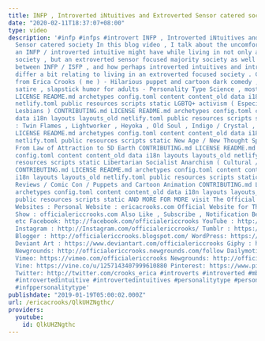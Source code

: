```yaml
---
title: INFP , Introverted iNtuitives and Extroverted Sensor catered society
date: "2020-02-11T18:37:07+08:00"
type: video
description: '#infp #infps #introvert INFP , Introverted iNtuitives and Extroverted
  Sensor catered society In this blog video , I talk about the uncomfortable feelings
  an INFP / introverted intuitive might have while living in not only a sensor catered
  society , but an extroverted sensor focused majority society as well possible differences
  between INFP / ISFP , and how perhaps introverted intuitives and introverted sensors
  differ a bit relating to living in an extroverted focused society . Check out more
  from Erica Crooks ( me ) - Hilarious puppet and cartoon dark comedy , parodies ,
  satire , slapstick humor for adults - Personality Type Science , mostly INFP CONTRIBUTING.md
  LICENSE README.md archetypes config.toml content content_old data i18n layouts layouts_old
  netlify.toml public resources scripts static LGBTQ+ activism ( Especially Transgender
  Lesbians ) CONTRIBUTING.md LICENSE README.md archetypes config.toml content content_old
  data i18n layouts layouts_old netlify.toml public resources scripts static Empath
  : Twin Flames , Lightworker , Heyoka , Old Soul , Indigo / Crystal , Starseeds CONTRIBUTING.md
  LICENSE README.md archetypes config.toml content content_old data i18n layouts layouts_old
  netlify.toml public resources scripts static New Age / New Thought Spirituality
  From Law of Attraction to 5D Earth CONTRIBUTING.md LICENSE README.md archetypes
  config.toml content content_old data i18n layouts layouts_old netlify.toml public
  resources scripts static Libertarian Socialist Anarchism ( Cultural / Pacifism )
  CONTRIBUTING.md LICENSE README.md archetypes config.toml content content_old data
  i18n layouts layouts_old netlify.toml public resources scripts static Pop Culture
  Reviews / Comic Con / Puppets and Cartoon Animation CONTRIBUTING.md LICENSE README.md
  archetypes config.toml content content_old data i18n layouts layouts_old netlify.toml
  public resources scripts static AND MORE FOR MORE visit The Official Erica Crooks
  Websites : Personal Website : ericacrooks.com Official Website for The Erica Crooks
  Show : officialericcrooks.com Also Like , Subscribe , Notification Bell thingy ,
  etc Facebook: http://facebook.com/officialericcrooks YouTube : http://youtube.com/user/officialericcrooks
  Instagram : http://Instagram.com/officialericcrooks/ Tumblr : https://officialericcrooks.tumblr.com/
  Blogger : http://officialericcrooks.blogspot.com/ WordPress: https://officialericcrooks.wordpress.com
  Deviant Art : https://www.deviantart.com/officialericcrooks Giphy : https://giphy.com/channel/ericacrooks
  Newgrounds: http://officialericcrooks.newgrounds.com/follow Dailymotion : http://www.dailymotion.com/user/officialericcrooks/1
  Vimeo: https://vimeo.com/officialericcrooks Newgrounds: http://officialericcrooks.newgrounds.com
  Vine: https://vine.co/u/1257143407999610880 Pinterest: https://www.pinterest.com/officialec1/
  Twitter: http://twitter.com/crooks_erica #introverts #introverted #mbti #myersbriggs
  #introvertedintuitive #introvertedintuitives #personalitytype #personalitytypes
  #infppersonalitytype'
publishdate: "2019-01-19T05:00:02.000Z"
url: /ericacrooks/QlkUHZNgthc/
providers:
  youtube:
    id: QlkUHZNgthc
---
```

